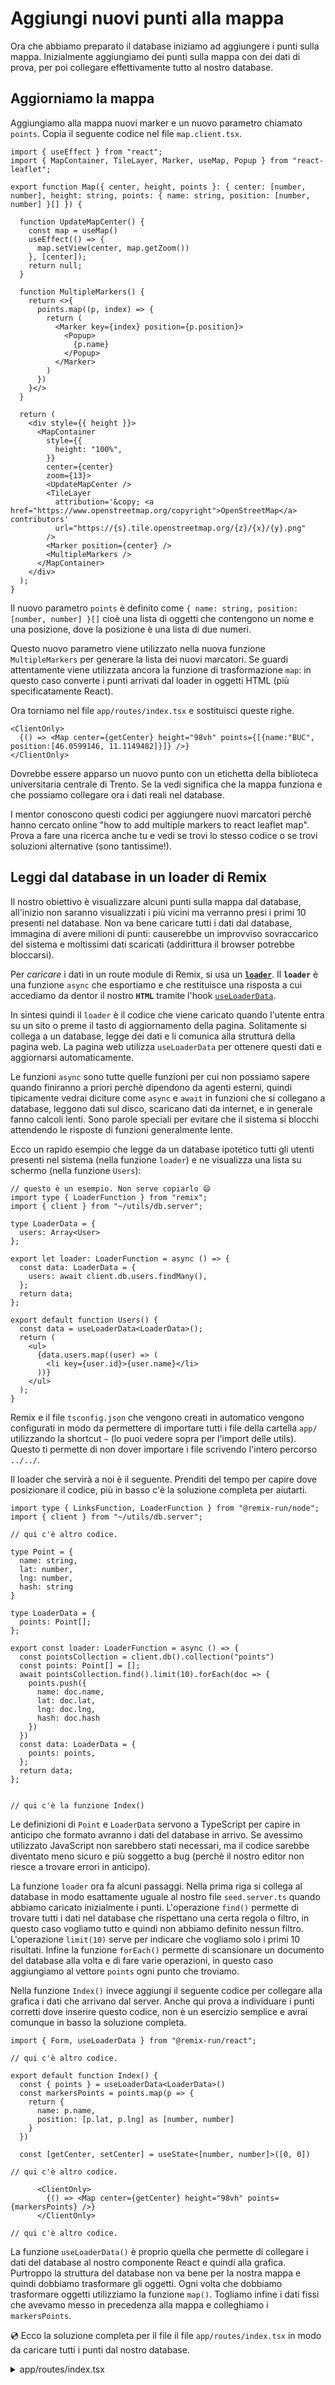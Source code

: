 # Aggiungi nuovi punti alla mappa

Ora che abbiamo preparato il database iniziamo ad aggiungere i punti sulla mappa. Inizialmente aggiungiamo dei punti sulla mappa con dei dati di prova, per poi collegare effettivamente tutto al nostro database.

## Aggiorniamo la mappa

Aggiungiamo alla mappa nuovi marker e un nuovo parametro chiamato `points`. Copia il seguente codice nel file `map.client.tsx`.

```tsx filename=app/components/map.client.tsx
import { useEffect } from "react";
import { MapContainer, TileLayer, Marker, useMap, Popup } from "react-leaflet";

export function Map({ center, height, points }: { center: [number, number], height: string, points: { name: string, position: [number, number] }[] }) {

  function UpdateMapCenter() {
    const map = useMap()
    useEffect(() => {
      map.setView(center, map.getZoom())
    }, [center]);
    return null;
  }

  function MultipleMarkers() {
    return <>{
      points.map((p, index) => {
        return (
          <Marker key={index} position={p.position}>
            <Popup>
              {p.name}
            </Popup>
          </Marker>
        )
      })
    }</>
  }

  return (
    <div style={{ height }}>
      <MapContainer
        style={{
          height: "100%",
        }}
        center={center}
        zoom={13}>
        <UpdateMapCenter />
        <TileLayer
          attribution='&copy; <a href="https://www.openstreetmap.org/copyright">OpenStreetMap</a> contributors'
          url="https://{s}.tile.openstreetmap.org/{z}/{x}/{y}.png"
        />
        <Marker position={center} />
        <MultipleMarkers />
      </MapContainer>
    </div>
  );
}
```

Il nuovo parametro `points` è definito come `{ name: string, position: [number, number] }[]` cioè una lista di oggetti che contengono un nome e una posizione, dove la posizione è una lista di due numeri.

Questo nuovo parametro viene utilizzato nella nuova funzione `MultipleMarkers` per generare la lista dei nuovi marcatori. Se guardi attentamente viene utilizzata ancora la funzione di trasformazione `map`: in questo caso converte i punti arrivati dal loader in oggetti HTML (più specificatamente React).

Ora torniamo nel file `app/routes/index.tsx` e sostituisci queste righe.

```
<ClientOnly>
  {() => <Map center={getCenter} height="98vh" points={[{name:"BUC", position:[46.0599146, 11.1149482]}]} />}
</ClientOnly>
```

Dovrebbe essere apparso un nuovo punto con un etichetta della biblioteca universitaria centrale di Trento. Se la vedi significa che la mappa funziona e che possiamo collegare ora i dati reali nel database.

I mentor conoscono questi codici per aggiungere nuovi marcatori perchè hanno cercato online "how to add multiple markers to react leaflet map". Prova a fare una ricerca anche tu e vedi se trovi lo stesso codice o se trovi soluzioni alternative (sono tantissime!).

## Leggi dal database in un loader di Remix

Il nostro obiettivo è visualizzare alcuni punti sulla mappa dal database, all'inizio non saranno visualizzati i più vicini ma verranno presi i primi 10 presenti nel database. Non va bene caricare tutti i dati dal database, immagina di avere milioni di punti: causerebbe un improvviso sovraccarico del sistema e moltissimi dati scaricati (addirittura il browser potrebbe bloccarsi).

Per *_caricare_* i dati in un route module di Remix, si usa un [**`loader`**](https://remix.run/docs/en/v1.3.2-pre.0/api/conventions#loader). Il **`loader`** è una funzione `async` che esportiamo e che restituisce una risposta a cui accediamo da dentor il nostro **`HTML`** tramite l'hook [`useLoaderData`](https://remix.run/docs/en/v1.3.2-pre.0/api/remix#useloaderdata).

In sintesi quindi il `loader` è il codice che viene caricato quando l'utente entra su un sito o preme il tasto di aggiornamento della pagina. Solitamente si collega a un database, legge dei dati e li comunica alla struttura della pagina web. La pagina web utilizza `useLoaderData` per ottenere questi dati e aggiornarsi automaticamente.

Le funzioni `async` sono tutte quelle funzioni per cui non possiamo sapere quando finiranno a priori perchè dipendono da agenti esterni, quindi tipicamente vedrai diciture come `async` e `await` in funzioni che si collegano a database, leggono dati sul disco, scaricano dati da internet, e in generale fanno calcoli lenti. Sono parole speciali per evitare che il sistema si blocchi attendendo le risposte di funzioni generalmente lente.

Ecco un rapido esempio che legge da un database ipotetico tutti gli utenti presenti nel sistema (nella funzione `loader`) e ne visualizza una lista su schermo (nella funzione `Users`):

```tsx nocopy
// questo è un esempio. Non serve copiarlo 😄
import type { LoaderFunction } from "remix";
import { client } from "~/utils/db.server";

type LoaderData = { 
  users: Array<User> 
};

export let loader: LoaderFunction = async () => {
  const data: LoaderData = {
    users: await client.db.users.findMany(),
  };
  return data;
};

export default function Users() {
  const data = useLoaderData<LoaderData>();
  return (
    <ul>
      {data.users.map((user) => (
        <li key={user.id}>{user.name}</li>
      ))}
    </ul>
  );
}
```

Remix e il file `tsconfig.json` che vengono creati in automatico vengono configurati in modo da permettere di importare tutti i file della cartella `app/` utilizzando la shortcut `~` (lo puoi vedere sopra per l'import delle utils). Questo ti permette di non dover importare i file scrivendo l'intero percorso `../../`.

Il loader che servirà a noi è il seguente. Prenditi del tempo per capire dove posizionare il codice, più in basso c'è la soluzione completa per aiutarti.

```tsx
import type { LinksFunction, LoaderFunction } from "@remix-run/node";
import { client } from "~/utils/db.server";

// qui c'è altro codice.

type Point = {
  name: string,
  lat: number,
  lng: number,
  hash: string
}

type LoaderData = {
  points: Point[];
};

export const loader: LoaderFunction = async () => {
  const pointsCollection = client.db().collection("points")
  const points: Point[] = [];
  await pointsCollection.find().limit(10).forEach(doc => {
    points.push({
      name: doc.name,
      lat: doc.lat,
      lng: doc.lng,
      hash: doc.hash
    })
  })
  const data: LoaderData = {
    points: points,
  };
  return data;
};


// qui c'è la funzione Index()
```

Le definizioni di `Point` e `LoaderData` servono a TypeScript per capire in anticipo che formato avranno i dati del database in arrivo. Se avessimo utilizzato JavaScript non sarebbero stati necessari, ma il codice sarebbe diventato meno sicuro e più soggetto a bug (perchè il nostro editor non riesce a trovare errori in anticipo).

La funzione `loader` ora fa alcuni passaggi. Nella prima riga si collega al database in modo esattamente uguale al nostro file `seed.server.ts` quando abbiamo caricato inizialmente i punti. L'operazione `find()` permette di trovare tutti i dati nel database che rispettano una certa regola o filtro, in questo caso vogliamo tutto e quindi non abbiamo definito nessun filtro. L'operazione `limit(10)` serve per indicare che vogliamo solo i primi 10 risultati. Infine la funzione `forEach()` permette di scansionare un documento del database alla volta e di fare varie operazioni, in questo caso aggiungiamo al vettore `points` ogni punto che troviamo.

Nella funzione `Index()` invece aggiungi il seguente codice per collegare alla grafica i dati che arrivano dal server. Anche qui prova a individuare i punti corretti dove inserire questo codice, non è un esercizio semplice e avrai comunque in basso la soluzione completa.

```tsx
import { Form, useLoaderData } from "@remix-run/react";

// qui c'è altro codice.

export default function Index() {
  const { points } = useLoaderData<LoaderData>()
  const markersPoints = points.map(p => {
    return {
      name: p.name,
      position: [p.lat, p.lng] as [number, number]
    }
  })

  const [getCenter, setCenter] = useState<[number, number]>([0, 0])

// qui c'è altro codice.

      <ClientOnly>
        {() => <Map center={getCenter} height="98vh" points={markersPoints} />}
      </ClientOnly>

// qui c'è altro codice.
```

La funzione `useLoaderData()` è proprio quella che permette di collegare i dati del database al nostro componente React e quindi alla grafica. Purtroppo la struttura del database non va bene per la nostra mappa e quindi dobbiamo trasformare gli oggetti. Ogni volta che dobbiamo trasformare oggetti utilizziamo la funzione `map()`. Togliamo infine i dati fissi che avevamo messo in precedenza alla mappa e colleghiamo i `markersPoints`.

💿 Ecco la soluzione completa per il file il file `app/routes/index.tsx` in modo da caricare tutti i punti dal nostro database.

<details>

<summary>app/routes/index.tsx</summary>

```tsx filename=app/routes/index.tsx
import type { LinksFunction, LoaderFunction } from "@remix-run/node";
import { Form, useLoaderData } from "@remix-run/react";
import { useEffect, useState } from "react";

import { ClientOnly } from "remix-utils";
import { Map } from "~/components/map.client";
import { client } from "~/utils/db.server";

export const links: LinksFunction = () => [
  {
    rel: "stylesheet",
    href: "https://unpkg.com/leaflet@1.9.2/dist/leaflet.css",
  },
];

type Point = {
  name: string,
  lat: number,
  lng: number,
  hash: string
}

type LoaderData = {
  points: Point[];
};

export const loader: LoaderFunction = async () => {
  const pointsCollection = client.db().collection("points")
  const points: Point[] = [];
  await pointsCollection.find().limit(10).forEach(doc => {
    points.push({
      name: doc.name,
      lat: doc.lat,
      lng: doc.lng,
      hash: doc.hash
    })
  })
  const data: LoaderData = {
    points: points,
  };
  return data;
};

export default function Index() {
  const { points } = useLoaderData<LoaderData>()
  const markersPoints = points.map(p => {
    return {
      name: p.name,
      position: [p.lat, p.lng] as [number, number]
    }
  })

  const [getCenter, setCenter] = useState<[number, number]>([0, 0])
  
  function setCenterFromForm(event: any) {
    const lat = event.currentTarget.lat.value
    const lng = event.currentTarget.lng.value
    setCenter([lat, lng])
  }

  function setCenterFromGeo() {
    navigator.geolocation.getCurrentPosition((position) => {
      setCenter([position.coords.latitude, position.coords.longitude]);
    } , (error) => {
      // TODO error
    })
  }

  useEffect(() => {
    setCenterFromGeo();
  }, [])

  return (
    <div>
      <ClientOnly>
        {() => <Map center={getCenter} height="98vh" points={markersPoints} />}
      </ClientOnly>
      <div style={{ position: 'absolute', top: '0', right: '0', padding: '16px', zIndex: '1000' }}>
        <div style={{ backgroundColor: 'white', padding: '16px' }}>
          <Form onSubmit={setCenterFromForm}>
            <div>
              Latitude <input type="number" name="lat" min="-90" max="90" step="0.0000001" defaultValue={getCenter[0]} />
            </div>
            <div>
              Longitute <input type="number" name="lng" min="-180" max="180" step="0.0000001" defaultValue={getCenter[1]} />
            </div>
            <div>
              <button type="submit">Trova posizione</button>
            </div>
          </Form>
          <div>
            <button onClick={() => setCenterFromGeo()}>La mia posizione</button>
          </div>
        </div>
      </div>
    </div>
  );
}
```
</details>